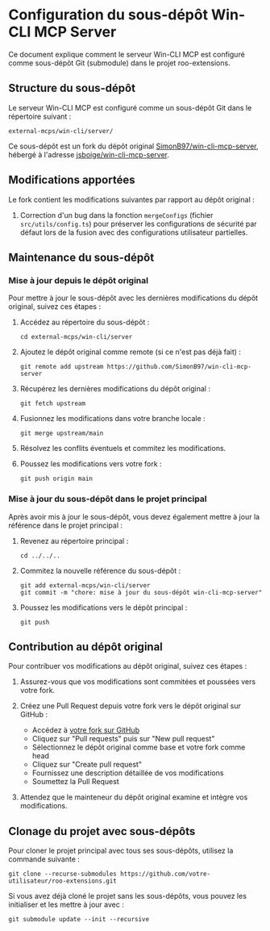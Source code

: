 # Configuration du sous-dépôt Win-CLI MCP Server

Ce document explique comment le serveur Win-CLI MCP est configuré comme sous-dépôt Git (submodule) dans le projet roo-extensions.

## Structure du sous-dépôt

Le serveur Win-CLI MCP est configuré comme un sous-dépôt Git dans le répertoire suivant :
```
external-mcps/win-cli/server/
```

Ce sous-dépôt est un fork du dépôt original [SimonB97/win-cli-mcp-server](https://github.com/SimonB97/win-cli-mcp-server), hébergé à l'adresse [jsboige/win-cli-mcp-server](https://github.com/jsboige/win-cli-mcp-server).

## Modifications apportées

Le fork contient les modifications suivantes par rapport au dépôt original :

1. Correction d'un bug dans la fonction `mergeConfigs` (fichier `src/utils/config.ts`) pour préserver les configurations de sécurité par défaut lors de la fusion avec des configurations utilisateur partielles.

## Maintenance du sous-dépôt

### Mise à jour depuis le dépôt original

Pour mettre à jour le sous-dépôt avec les dernières modifications du dépôt original, suivez ces étapes :

1. Accédez au répertoire du sous-dépôt :
   ```
   cd external-mcps/win-cli/server
   ```

2. Ajoutez le dépôt original comme remote (si ce n'est pas déjà fait) :
   ```
   git remote add upstream https://github.com/SimonB97/win-cli-mcp-server
   ```

3. Récupérez les dernières modifications du dépôt original :
   ```
   git fetch upstream
   ```

4. Fusionnez les modifications dans votre branche locale :
   ```
   git merge upstream/main
   ```

5. Résolvez les conflits éventuels et commitez les modifications.

6. Poussez les modifications vers votre fork :
   ```
   git push origin main
   ```

### Mise à jour du sous-dépôt dans le projet principal

Après avoir mis à jour le sous-dépôt, vous devez également mettre à jour la référence dans le projet principal :

1. Revenez au répertoire principal :
   ```
   cd ../../..
   ```

2. Commitez la nouvelle référence du sous-dépôt :
   ```
   git add external-mcps/win-cli/server
   git commit -m "chore: mise à jour du sous-dépôt win-cli-mcp-server"
   ```

3. Poussez les modifications vers le dépôt principal :
   ```
   git push
   ```

## Contribution au dépôt original

Pour contribuer vos modifications au dépôt original, suivez ces étapes :

1. Assurez-vous que vos modifications sont commitées et poussées vers votre fork.

2. Créez une Pull Request depuis votre fork vers le dépôt original sur GitHub :
   - Accédez à [votre fork sur GitHub](https://github.com/jsboige/win-cli-mcp-server)
   - Cliquez sur "Pull requests" puis sur "New pull request"
   - Sélectionnez le dépôt original comme base et votre fork comme head
   - Cliquez sur "Create pull request"
   - Fournissez une description détaillée de vos modifications
   - Soumettez la Pull Request

3. Attendez que le mainteneur du dépôt original examine et intègre vos modifications.

## Clonage du projet avec sous-dépôts

Pour cloner le projet principal avec tous ses sous-dépôts, utilisez la commande suivante :

```
git clone --recurse-submodules https://github.com/votre-utilisateur/roo-extensions.git
```

Si vous avez déjà cloné le projet sans les sous-dépôts, vous pouvez les initialiser et les mettre à jour avec :

```
git submodule update --init --recursive